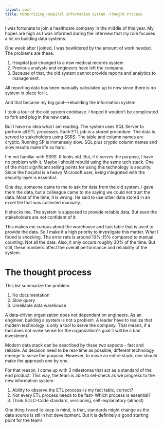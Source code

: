 ```yaml
---
layout: post
title: Modernizing Hospital Information System -Thought Process
---
```


I was fortunate to join a healthcare company in the middle of this year. My hopes are high as I was informed during the interview that my role focuses a lot on building data systems.

One week after I joined, I was bewildered by the amount of work needed. The problems are these:

1) Hospital just changed to a new medical records system.
2) Previous analysts and engineers have left the company.
3) Because of that, the old system cannot provide reports and analytics to management.

All reporting data has been manually calculated up to now since there is no system in place for it.

And that became my big goal—rebuilding the information system.

I took a tour of the old system codebase. I hoped it wouldn't be complicated to fork and plug in the new data. 

But I have no idea what I am reading. The system uses SQL Server to perform all ETL processes. Each ETL job is a stored procedure. The data is served to stakeholders using SSRS. The table and column names are cryptic. Running SP is immensely slow. SQL plus cryptic column names and slow results make life so hard.

I'm not familiar with SSRS. It looks old. But, if it serves the purpose, I have no problem with it. Maybe I should rebuild using the same tech stack. One of the most significant selling points for using this technology is security. Since the hospital is a heavy Microsoft user, being integrated with the security layer is essential.

One day, someone came to me to ask for data from the old system. I gave them the data, but a colleague came to me saying we could not trust the data. Most of the time, it is wrong. He said to use other data stored in an excel file that was collected manually. 

It shocks me. The system is supposed to provide reliable data. But even the stakeholders are not confident of it. 

This makes me curious about the warehouse and fact table that is used to provide the data. So I make it a high priority to investigate this matter. What I found is shocking. The error rate is around 10%-15% compared to manual counting. Not all the data. Also, it only occurs roughly 20% of the time. But still, these numbers affect the overall performance and reliability of the system.

# The thought process

This list summarize the problem.

1) No documentation
2) Slow query
3) Unreliable data warehouse

A data-driven organization does not dependent on engineers. As an engineer, building a system is not a problem. A leader have to realize that modern technology is only a tool to serve the company. That means, if a tool does not make sense for the organization's goal it will be a bad investment. 

Modern data stack can be described by these two aspects - fast and reliable. As decision need to be real-time as possible, different technology emerge to serve the purpose. However, to move an entire stack, one should make the approach one by one. 

For that reason, I come up with 3 milestones that act as a standard of the end product. This way, the team is able to sel-check as we progress to the new information system.

1) Ability to observe the ETL process-Is my fact table, correct?
2) Not every ETL process needs to be fast- Which process is essential?
3) Think SDLC-Code standard, versioning, self-explanatory (almost)

One thing I need to keep in mind, is that, standards might change as the data source is stil in hot development. But it is definitely a good starting point for the team!
